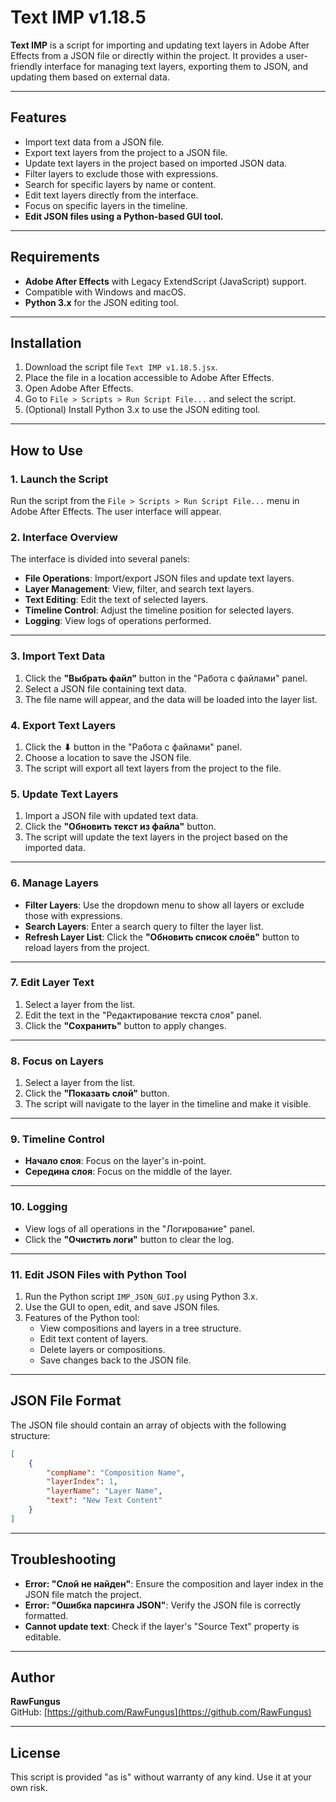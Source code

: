 # Text IMP v1.18.5

**Text IMP** is a script for importing and updating text layers in Adobe After Effects from a JSON file or directly within the project. It provides a user-friendly interface for managing text layers, exporting them to JSON, and updating them based on external data.

---

## Features
- Import text data from a JSON file.
- Export text layers from the project to a JSON file.
- Update text layers in the project based on imported JSON data.
- Filter layers to exclude those with expressions.
- Search for specific layers by name or content.
- Edit text layers directly from the interface.
- Focus on specific layers in the timeline.
- **Edit JSON files using a Python-based GUI tool.**

---

## Requirements
- **Adobe After Effects** with Legacy ExtendScript (JavaScript) support.
- Compatible with Windows and macOS.
- **Python 3.x** for the JSON editing tool.

---

## Installation
1. Download the script file `Text IMP v1.18.5.jsx`.
2. Place the file in a location accessible to Adobe After Effects.
3. Open Adobe After Effects.
4. Go to `File > Scripts > Run Script File...` and select the script.
5. (Optional) Install Python 3.x to use the JSON editing tool.

---

## How to Use

### 1. Launch the Script
Run the script from the `File > Scripts > Run Script File...` menu in Adobe After Effects. The user interface will appear.

### 2. Interface Overview
The interface is divided into several panels:
- **File Operations**: Import/export JSON files and update text layers.
- **Layer Management**: View, filter, and search text layers.
- **Text Editing**: Edit the text of selected layers.
- **Timeline Control**: Adjust the timeline position for selected layers.
- **Logging**: View logs of operations performed.

---

### 3. Import Text Data
1. Click the **"Выбрать файл"** button in the "Работа с файлами" panel.
2. Select a JSON file containing text data.
3. The file name will appear, and the data will be loaded into the layer list.

### 4. Export Text Layers
1. Click the **⬇** button in the "Работа с файлами" panel.
2. Choose a location to save the JSON file.
3. The script will export all text layers from the project to the file.

### 5. Update Text Layers
1. Import a JSON file with updated text data.
2. Click the **"Обновить текст из файла"** button.
3. The script will update the text layers in the project based on the imported data.

---

### 6. Manage Layers
- **Filter Layers**: Use the dropdown menu to show all layers or exclude those with expressions.
- **Search Layers**: Enter a search query to filter the layer list.
- **Refresh Layer List**: Click the **"Обновить список слоёв"** button to reload layers from the project.

---

### 7. Edit Layer Text
1. Select a layer from the list.
2. Edit the text in the "Редактирование текста слоя" panel.
3. Click the **"Сохранить"** button to apply changes.

---

### 8. Focus on Layers
1. Select a layer from the list.
2. Click the **"Показать слой"** button.
3. The script will navigate to the layer in the timeline and make it visible.

---

### 9. Timeline Control
- **Начало слоя**: Focus on the layer's in-point.
- **Середина слоя**: Focus on the middle of the layer.

---

### 10. Logging
- View logs of all operations in the "Логирование" panel.
- Click the **"Очистить логи"** button to clear the log.

---

### 11. Edit JSON Files with Python Tool
1. Run the Python script `IMP_JSON_GUI.py` using Python 3.x.
2. Use the GUI to open, edit, and save JSON files.
3. Features of the Python tool:
   - View compositions and layers in a tree structure.
   - Edit text content of layers.
   - Delete layers or compositions.
   - Save changes back to the JSON file.

---

## JSON File Format
The JSON file should contain an array of objects with the following structure:
```json
[
    {
        "compName": "Composition Name",
        "layerIndex": 1,
        "layerName": "Layer Name",
        "text": "New Text Content"
    }
]
```

---

## Troubleshooting
- **Error: "Слой не найден"**: Ensure the composition and layer index in the JSON file match the project.
- **Error: "Ошибка парсинга JSON"**: Verify the JSON file is correctly formatted.
- **Cannot update text**: Check if the layer's "Source Text" property is editable.

---

## Author
**RawFungus**  
GitHub: [https://github.com/RawFungus](https://github.com/RawFungus)

---

## License
This script is provided "as is" without warranty of any kind. Use it at your own risk.
